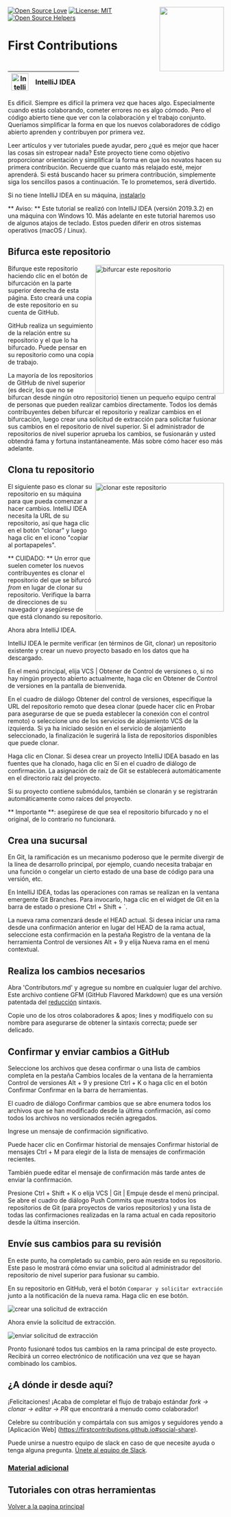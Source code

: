 [![Open Source Love](https://badges.frapsoft.com/os/v1/open-source.svg?v=103)](https://github.com/ellerbrock/open-source-badges/)
[<img align="right" width="150" src="https://firstcontributions.github.io/assets/gui-tool-tutorials/github-desktop-tutorial/join-slack-team.png">](https://join.slack.com/t/firstcontributors/shared_invite/enQtNjkxNzQwNzA2MTMwLTVhMWJjNjg2ODRlNWZhNjIzYjgwNDIyZWYwZjhjYTQ4OTBjMWM0MmFhZDUxNzBiYzczMGNiYzcxNjkzZDZlMDM)
[![License: MIT](https://img.shields.io/badge/License-MIT-green.svg)](https://opensource.org/licenses/MIT)
[![Open Source Helpers](https://www.codetriage.com/roshanjossey/first-contributions/badges/users.svg)](https://www.codetriage.com/roshanjossey/first-contributions)

# First Contributions

| <img alt="IntelliJ IDEA" src="https://upload.wikimedia.org/wikipedia/commons/9/9c/IntelliJ_IDEA_Icon.svg" width="40"> | IntelliJ IDEA |
| ------------------------------------------------------------------------------------------------------------------------------------ | ------------------ |


Es dificil. Siempre es difícil la primera vez que haces algo. Especialmente cuando estás colaborando, cometer errores no es algo cómodo. Pero el código abierto tiene que ver con la colaboración y el trabajo conjunto. Queríamos simplificar la forma en que los nuevos colaboradores de código abierto aprenden y contribuyen por primera vez.

Leer artículos y ver tutoriales puede ayudar, pero ¿qué es mejor que hacer las cosas sin estropear nada? Este proyecto tiene como objetivo proporcionar orientación y simplificar la forma en que los novatos hacen su primera contribución. Recuerde que cuanto más relajado esté, mejor aprenderá. Si está buscando hacer su primera contribución, simplemente siga los sencillos pasos a continuación. Te lo prometemos, será divertido.

Si no tiene IntelliJ IDEA en su máquina, [instalarlo](https://www.jetbrains.com/idea/download/#section=windows)

** Aviso: ** Este tutorial se realizó con IntelliJ IDEA (versión 2019.3.2) en una máquina con Windows 10. Más adelante en este tutorial haremos uso de algunos atajos de teclado. Estos pueden diferir en otros sistemas operativos (macOS / Linux).

## Bifurca este repositorio

<img align="right" width="300" src="https://firstcontributions.github.io/assets/gui-tool-tutorials/github-desktop-tutorial/fork.png" alt="bifurcar este repositorio" />

Bifurque este repositorio haciendo clic en el botón de bifurcación en la parte superior derecha de esta página. Esto creará una copia de este repositorio en su cuenta de GitHub.

GitHub realiza un seguimiento de la relación entre su repositorio y el que lo ha bifurcado. Puede pensar en su repositorio como una copia de trabajo.

La mayoría de los repositorios de GitHub de nivel superior (es decir, los que no se bifurcan desde ningún otro repositorio) tienen un pequeño equipo central de personas que pueden realizar cambios directamente. Todos los demás contribuyentes deben bifurcar el repositorio y realizar cambios en el bifurcación, luego crear una solicitud de extracción para solicitar fusionar sus cambios en el repositorio de nivel superior. Si el administrador de repositorios de nivel superior aprueba los cambios, se fusionarán y usted obtendrá fama y fortuna instantáneamente. Más sobre cómo hacer eso más adelante.

## Clona tu repositorio

<img align="right" width="300" src="https://firstcontributions.github.io/assets/Readme/clone.png" alt="clonar este repositorio" />

El siguiente paso es clonar su repositorio en su máquina para que pueda comenzar a hacer cambios. IntelliJ IDEA necesita la URL de su repositorio, así que haga clic en el botón "clonar" y luego haga clic en el icono "copiar al portapapeles".

** CUIDADO: ** Un error que suelen cometer los nuevos contribuyentes es clonar el repositorio del que se bifurcó _from_ en lugar de clonar su repositorio. Verifique la barra de direcciones de su navegador y asegúrese de que está clonando su repositorio.

Ahora abra IntelliJ IDEA.

IntelliJ IDEA le permite verificar (en términos de Git, clonar) un repositorio existente y crear un nuevo proyecto basado en los datos que ha descargado.

En el menú principal, elija VCS | Obtener de Control de versiones o, si no hay ningún proyecto abierto actualmente, haga clic en Obtener de Control de versiones en la pantalla de bienvenida.

En el cuadro de diálogo Obtener del control de versiones, especifique la URL del repositorio remoto que desea clonar (puede hacer clic en Probar para asegurarse de que se pueda establecer la conexión con el control remoto) o seleccione uno de los servicios de alojamiento VCS de la izquierda. Si ya ha iniciado sesión en el servicio de alojamiento seleccionado, la finalización le sugerirá la lista de repositorios disponibles que puede clonar.

Haga clic en Clonar. Si desea crear un proyecto IntelliJ IDEA basado en las fuentes que ha clonado, haga clic en Sí en el cuadro de diálogo de confirmación. La asignación de raíz de Git se establecerá automáticamente en el directorio raíz del proyecto.

Si su proyecto contiene submódulos, también se clonarán y se registrarán automáticamente como raíces del proyecto.

** Importante **: asegúrese de que sea el repositorio bifurcado y no el original, de lo contrario no funcionará.

## Crea una sucursal

En Git, la ramificación es un mecanismo poderoso que le permite divergir de la línea de desarrollo principal, por ejemplo, cuando necesita trabajar en una función o congelar un cierto estado de una base de código para una versión, etc.

En IntelliJ IDEA, todas las operaciones con ramas se realizan en la ventana emergente Git Branches. Para invocarlo, haga clic en el widget de Git en la barra de estado o presione Ctrl + Shift + `.

La nueva rama comenzará desde el HEAD actual. Si desea iniciar una rama desde una confirmación anterior en lugar del HEAD de la rama actual, seleccione esta confirmación en la pestaña Registro de la ventana de la herramienta Control de versiones Alt + 9 y elija Nueva rama en el menú contextual.

## Realiza los cambios necesarios

Abra 'Contributors.md' y agregue su nombre en cualquier lugar del archivo. Este archivo contiene GFM (GitHub Flavored Markdown) que es una versión patentada del <a href="https://en.wikipedia.org/wiki/Markdown">reducción</a> sintaxis.

Copie uno de los otros colaboradores & apos; lines y modifíquelo con su nombre para asegurarse de obtener la sintaxis correcta; puede ser delicado.

## Confirmar y enviar cambios a GitHub

Seleccione los archivos que desea confirmar o una lista de cambios completa en la pestaña Cambios locales de la ventana de la herramienta Control de versiones Alt + 9 y presione Ctrl + K o haga clic en el botón Confirmar Confirmar en la barra de herramientas.

El cuadro de diálogo Confirmar cambios que se abre enumera todos los archivos que se han modificado desde la última confirmación, así como todos los archivos no versionados recién agregados.

Ingrese un mensaje de confirmación significativo.

Puede hacer clic en Confirmar historial de mensajes Confirmar historial de mensajes Ctrl + M para elegir de la lista de mensajes de confirmación recientes.

También puede editar el mensaje de confirmación más tarde antes de enviar la confirmación.

Presione Ctrl + Shift + K o elija VCS | Git | Empuje desde el menú principal. Se abre el cuadro de diálogo Push Commits que muestra todos los repositorios de Git (para proyectos de varios repositorios) y una lista de todas las confirmaciones realizadas en la rama actual en cada repositorio desde la última inserción.

## Envíe sus cambios para su revisión

En este punto, ha completado su cambio, pero aún reside en su repositorio. Este paso le mostrará cómo enviar una solicitud al administrador del repositorio de nivel superior para fusionar su cambio.

En su repositorio en GitHub, verá el botón `Comparar y solicitar extracción` junto a la notificación de la nueva rama. Haga clic en ese botón.

<img src="https://firstcontributions.github.io/assets/gui-tool-tutorials/github-desktop-tutorial/compare-and-pull.png" alt="crear una solicitud de extracción" />

Ahora envíe la solicitud de extracción.

<img src="https://firstcontributions.github.io/assets/gui-tool-tutorials/github-desktop-tutorial/submit-pull-request.png" alt="enviar solicitud de extracción" />

Pronto fusionaré todos tus cambios en la rama principal de este proyecto. Recibirá un correo electrónico de notificación una vez que se hayan combinado los cambios.

## ¿A dónde ir desde aquí?

¡Felicitaciones! ¡Acaba de completar el flujo de trabajo estándar _fork -> clonar -> editar -> PR_ que encontrará a menudo como colaborador!

Celebre su contribución y compártala con sus amigos y seguidores yendo a [Aplicación Web] (https://firstcontributions.github.io#social-share).

Puede unirse a nuestro equipo de slack en caso de que necesite ayuda o tenga alguna pregunta. [Únete al equipo de Slack](https://join.slack.com/t/firstcontributors/shared_invite/enQtMzE1MTYwNzI3ODQ0LTZiMDA2OGI2NTYyNjM1MTFiNTc4YTRhZTg4OWZjMzA0ZWZmY2UxYzVkMzI1ZmVmOWI4ODdkZWQwNTM2NDVmNjY).


### [Material adicional](../additional-material/git_workflow_scenarios/additional-material.md)

## Tutoriales con otras herramientas
[Volver a la pagina principal](https://github.com/firstcontributions/first-contributions#tutorials-using-other-tools)

